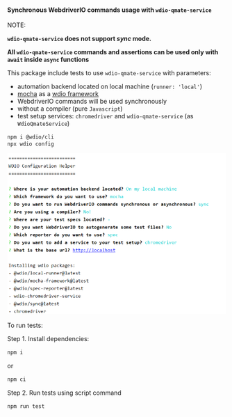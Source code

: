 #### Synchronous WebdriverIO commands usage with `wdio-qmate-service`

NOTE: 

**`wdio-qmate-service` does not support _sync_ mode.** 

**All `wdio-qmate-service` commands and assertions can be used only with `await` inside `async` functions** 

This package include tests to use `wdio-qmate-service` with parameters:
- automation backend located on local machine (`runner: 'local'`)
- [mocha](https://mochajs.org/) as a [wdio framework](https://webdriver.io/docs/frameworks.html#using-mocha)
- WebdriverIO commands will be used synchronously
- without a compiler (pure `Javascript`)
- test setup services: `chromedriver` and `wdio-qmate-service` (as `WdioQmateService`)

```shell script
npm i @wdio/cli
npx wdio config
```
![WDIO configuration helper steps](wdioConfigurationHelper.PNG)

To run tests:

Step 1. Install dependencies:
```bash
npm i
```
or 
```bash
npm ci
```

Step 2. Run tests using script command
```bash
npm run test
```